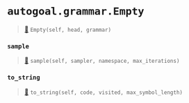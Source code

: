 # `autogoal.grammar.Empty`

> [📝](https://github.com/autogal/autogoal/blob/master/autogoal/grammar/_cfg.py#L38)
> `Empty(self, head, grammar)`

### `sample`

> [📝](https://github.com/autogoal/autogoal/blob/master/autogoal/grammar/_cfg.py#L50)
> `sample(self, sampler, namespace, max_iterations)`

### `to_string`

> [📝](https://github.com/autogoal/autogoal/blob/master/autogoal/grammar/_cfg.py#L42)
> `to_string(self, code, visited, max_symbol_length)`

